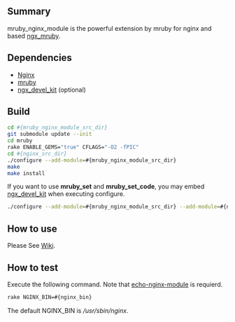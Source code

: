 ## Summary

mruby_nginx_module is the powerful extension by mruby for nginx and based [ngx_mruby](https://github.com/matsumoto-r/ngx_mruby).

## Dependencies

  - [Nginx](http://nginx.org/)
  - [mruby](https://github.com/mruby/mruby)
  - [ngx_devel_kit](https://github.com/simpl/ngx_devel_kit) (optional)

## Build

```sh
cd #{mruby_nginx_module_src_dir}
git submodule update --init
cd mruby
rake ENABLE_GEMS="true" CFLAGS="-O2 -fPIC"
cd #{nginx_src_dir}
./configure --add-module=#{mruby_nginx_module_src_dir}
make
make install
```

If you want to use **mruby_set** and **mruby_set_code**, 
you may embed [ngx_devel_kit](https://github.com/simpl/ngx_devel_kit) when executing configure.

```sh
./configure --add-module=#{mruby_nginx_module_src_dir} --add-module=#{ngx_devel_kit_src_dir}
```

## How to use

Please See [Wiki](https://github.com/cubicdaiya/mruby_nginx_module/wiki).

## How to test

Execute the following command. Note that [echo-nginx-module](https://github.com/agentzh/echo-nginx-module) is requierd.

```sh
rake NGINX_BIN=#{nginx_bin}
```

The default NGINX_BIN is */usr/sbin/nginx*.
